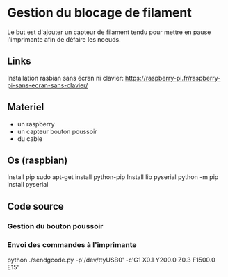# Gestion du blocage de filament 
Le but est d'ajouter un capteur de filament tendu pour mettre en pause l'imprimante afin de défaire les noeuds.

## Links 
Installation rasbian sans écran ni clavier:
https://raspberry-pi.fr/raspberry-pi-sans-ecran-sans-clavier/

## Materiel
- un raspberry
- un capteur bouton poussoir
- du cable
## Os (raspbian)
Install pip
sudo apt-get install python-pip
Install lib pyserial
python -m pip install pyserial

## Code source
### Gestion du bouton poussoir

### Envoi des commandes à l'imprimante
python ./sendgcode.py -p'/dev/ttyUSB0' -c'G1 X0.1 Y200.0 Z0.3 F1500.0 E15'

